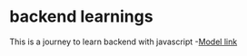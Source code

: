 # backend learnings

This is a journey to learn backend with javascript
-[Model link](https://app.eraser.io/workspace/YtPqZ1VogxGy1jzIDkzj)